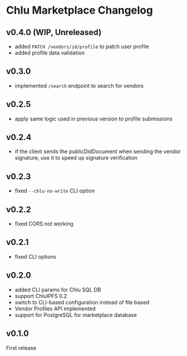 # Chlu Marketplace Changelog

## v0.4.0 (WIP, Unreleased)

- added `PATCH /vendors/id/profile` to patch user profile
- added profile data validation

## v0.3.0

- implemented `/search` endpoint to search for vendors

## v0.2.5

- apply same logic used in previous version to profile submissions

## v0.2.4

- if the client sends the publicDidDocument when sending the vendor signature, use it to speed up signature verification

## v0.2.3

- fixed `--chlu-no-write` CLI option

## v0.2.2

- fixed CORS not working

## v0.2.1

- fixed CLI options

## v0.2.0

- added CLI params for Chlu SQL DB
- support ChluIPFS 0.2
- switch to CLI-based configuration instead of file based
- Vendor Profiles API implemented
- support for PostgreSQL for marketplace database

## v0.1.0

First release